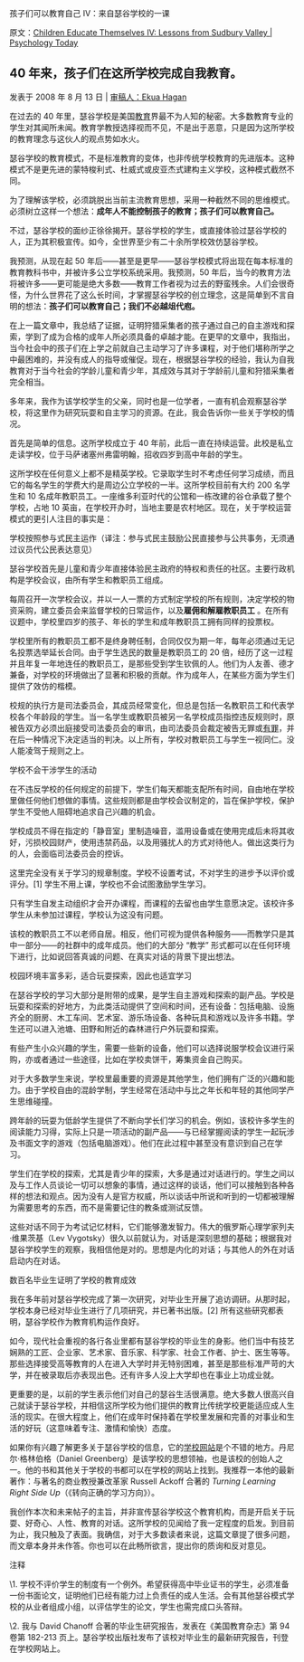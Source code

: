 孩子们可以教育自己 IV：来自瑟谷学校的一课

原文：[Children Educate Themselves IV: Lessons from Sudbury Valley | Psychology Today](https://www.psychologytoday.com/us/blog/freedom-learn/200808/children-educate-themselves-iv-lessons-sudbury-valley)

## 40 年来，孩子们在这所学校完成自我教育。

发表于 2008 年 8 月 13 日 | [审稿人：Ekua Hagan](https://www.psychologytoday.com/us/docs/editorial-process)

在过去的 40 年里，瑟谷学校是美国[教育](https://www.psychologytoday.com/us/basics/education)界最不为人知的秘密。大多数教育专业的学生对其闻所未闻。教育学教授选择视而不见，不是出于恶意，只是因为这所学校的教育理念与这伙人的观点势如水火。

瑟谷学校的教育模式，不是标准教育的变体，也非传统学校教育的先进版本。这种模式不是更先进的蒙特梭利式、杜威式或皮亚杰式建构主义学校，这种模式截然不同。

为了理解该学校，必须跳脱出当前主流教育思想，采用一种截然不同的思维模式。必须树立这样一个想法：**成年人不能控制孩子的教育；孩子们可以教育自己。**

不过，瑟谷学校的面纱正徐徐揭开。瑟谷学校的学生，或直接体验过瑟谷学校的人，正为其积极宣传。如今，全世界至少有二十余所学校效仿瑟谷学校。

我预测，从现在起 50 年后——甚至是更早——瑟谷学校模式将出现在每本标准的教育教科书中，并被许多公立学校系统采用。我预测，50 年后，当今的教育方法将被许多——更可能是绝大多数——教育工作者视为过去的野蛮残余。人们会很奇怪，为什么世界花了这么长时间，才掌握瑟谷学校的创立理念，这是简单到不言自明的想法：**孩子们可以教育自己；我们不必越俎代庖。**

在上一篇文章中，我总结了证据，证明狩猎采集者的孩子通过自己的自主游戏和探索，学到了成为合格的成年人所必须具备的卓越才能。在更早的文章中，我指出，当今社会中的孩子们在上学之前就自己主动学习了许多课程，对于他们堪称所学之中最困难的，并没有成人的指导或催促。现在，根据瑟谷学校的经验，我认为自我教育对于当今社会的学龄儿童和青少年，其成效与其对于学龄前儿童和狩猎采集者完全相当。

多年来，我作为该学校学生的父亲，同时也是一位学者，一直有机会观察瑟谷学校，将这里作为研究玩耍和自主学习的资源。在此，我会告诉你一些关于学校的情况。

首先是简单的信息。这所学校成立于 40 年前，此后一直在持续运营。此校是私立走读学校，位于马萨诸塞州弗雷明翰，招收四岁到高中年龄的学生。

这所学校在任何意义上都不是精英学校。它录取学生时不考虑任何学习成绩，而且它的每名学生的学费大约是周边公立学校的一半。这所学校目前有大约 200 名学生和 10 名成年教职员工。一座维多利亚时代的公馆和一栋改建的谷仓承载了整个学校，占地 10 英亩，在学校开办时，当地主要是农村地区。现在，关于学校运营模式的更引人注目的事实是：

学校按照参与式民主运作（译注：参与式民主鼓励公民直接参与公共事务，无须通过议员代公民表达意见）

瑟谷学校首先是儿童和青少年直接体验民主政府的特权和责任的社区。主要行政机构是学校会议，由所有学生和教职员工组成。

每周召开一次学校会议，并以一人一票的方式制定学校的所有规则，决定学校的物资采购，建立委员会来监督学校的日常运作，以及**雇佣和解雇教职员工** 。在所有议题中，学校里四岁的孩子、年长的学生和成年教职员工拥有同样的投票权。

学校里所有的教职员工都不是终身聘任制，合同仅仅为期一年，每年必须通过无记名投票选举延长合同。由于学生选民的数量是教职员工的 20 倍，经历了这一过程并且年复一年地连任的教职员工，是那些受到学生钦佩的人。他们为人友善、德才兼备，对学校的环境做出了显著和积极的贡献。作为成年人，在某些方面为学生们提供了效仿的楷模。

校规的执行方是司法委员会，其成员经常变化，但总是包括一名教职员工和代表学校各个年龄段的学生。当一名学生或教职员被另一名学校成员指控违反规则时，原被告双方必须出庭接受司法委员会的审讯，由司法委员会裁定被告无罪或[有罪](https://www.psychologytoday.com/us/basics/guilt)，并在后一种情况下决定适当的判决。以上所有，学校对教职员工与学生一视同仁。没人能凌驾于规则之上。

学校不会干涉学生的活动

在不违反学校的任何规定的前提下，学生们每天都能支配所有时间，自由地在学校里做任何他们想做的事情。这些规则都是由学校会议制定的，旨在保护学校，保护学生不受他人阻碍地追求自己兴趣的机会。

学校成员不得在指定的「静音室」里制造噪音，滥用设备或在使用完成后未将其收好，污损校园财产，使用违禁药品，以及用骚扰人的方式对待他人。做出这类行为的人，会面临司法委员会的控诉。

这里完全没有关于学习的规章制度。学校不设置考试，不对学生的进步予以评价或评分。[1] 学生不用上课，学校也不会试图激励学生学习。

只有学生自发主动组织才会开办课程，而课程的去留也由学生意愿决定。该校许多学生从未参加过课程，学校认为这没有问题。

该校的教职员工不以老师自居。相反，他们可视为提供各种服务——而教学只是其中一部分——的社群中的成年成员。他们的大部分 “教学” 形式都可以在任何环境下进行，比如说回答真诚的问题、在真实对话的背景下提出想法。

校园环境丰富多彩，适合玩耍探索，因此也适宜学习

在瑟谷学校的学习大部分是附带的成果，是学生自主游戏和探索的副产品。学校是玩耍和探索的好地方，为此类活动提供了空间和时间，还有设备：包括电脑、设施齐全的厨房、木工车间、艺术室、游乐场设备、各种玩具和游戏以及许多书籍。学生还可以进入池塘、田野和附近的森林进行户外玩耍和探索。

有些产生小众兴趣的学生，需要一些新的设备，他们可以选择说服学校会议进行采购，亦或者通过一些途径，比如在学校卖饼干，筹集资金自己购买。

对于大多数学生来说，学校里最重要的资源是其他学生，他们拥有广泛的兴趣和能力。由于学校自由的混龄学制，学生经常在活动中与比之年长和年轻的其他同学产生思维碰撞。

跨年龄的玩耍为低龄学生提供了不断向学长们学习的机会。例如，该校许多学生的阅读能力习得，实际上只是一项活动的副产品——与已经掌握阅读的学生一起玩涉及书面文字的游戏（包括电脑游戏）。他们在此过程中甚至没有意识到自己在学习。

学生们在学校的探索，尤其是青少年的探索，大多是通过对话进行的。学生之间以及与工作人员谈论一切可以想象的事情，通过这样的谈话，他们可以接触到各种各样的想法和观点。因为没有人是官方权威，所以谈话中所说和听到的一切都被理解为需要思考的东西，而不是需要记住的教条或测试反馈。

这些对话不同于为考试记忆材料，它们能够激发智力。伟大的俄罗斯心理学家列夫·维果茨基（Lev Vygotsky）很久以前就认为，对话是深刻思想的基础；根据我对瑟谷学校学生的观察，我相信他是对的。思想是内化的对话；与其他人的外在对话启动内在对话。

数百名毕业生证明了学校的教育成效

我在多年前对瑟谷学校完成了第一次研究，对毕业生开展了追访调研。从那时起，学校本身已经对毕业生进行了几项研究，并已著书出版。[2] 所有这些研究都表明，瑟谷学校作为教育机构运作良好。

如今，现代社会重视的各行各业里都有瑟谷学校的毕业生的身影。他们当中有技艺娴熟的工匠、企业家、艺术家、音乐家、科学家、社会工作者、护士、医生等等。那些选择接受高等教育的人在进入大学时并无特别困难，甚至是那些标准严苛的大学，并在被录取后亦表现出色。还有许多人没上大学却也在事业上功成业就。

更重要的是，以前的学生表示他们对自己的瑟谷生活很满意。绝大多数人很高兴自己就读于瑟谷学校，并相信这所学校为他们提供的教育比传统学校更能适应成人生活的现实。在很大程度上，他们在成年时保持着在学校里发展和完善的对事业和生活的好玩（这意味着专注、激情和愉快）态度。

如果你有兴趣了解更多关于瑟谷学校的信息，它的[学校网站](http://www.sudval.org/)是个不错的地方。丹尼尔·格林伯格（Daniel Greenberg）是该学校的思想领袖，也是该校的创始人之一。他的书和其他关于学校的书都可以在学校的网站上找到。我推荐一本他的最新著作：与著名的商业教授兼改革家 Russell Ackoff 合著的 *Turning Learning Right Side Up*（《转向正确的学习方向》）。

我创作本次和未来帖子的主旨，并非宣传瑟谷学校这个教育机构，而是开启关于玩耍、好奇心、人性、教育的对话。这所学校的见闻给了我一定程度的启发。到目前为止，我只触及了表面。我确信，对于大多数读者来说，这篇文章提了很多问题，而文章本身并未作答。你也可以在此畅所欲言，提出你的质询和反对意见。

注释

\1. 学校不评价学生的制度有一个例外。希望获得高中毕业证书的学生，必须准备一份书面论文，证明他们已经有能力过上负责任的成人生活。会有其他瑟谷模式学校的从业者组成小组，以评估学生的论文，学生也需完成口头答辩。

\2. 我与 David Chanoff 合著的毕业生研究报告，发表在《美国教育杂志》第 94 卷第 182-213 页上。瑟谷学校出版社发布了该校对毕业生的最新研究报告，刊登在学校网站上。